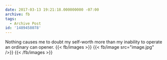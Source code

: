 ```yaml
---
date: 2017-03-13 19:21:18.000000000 -07:00
archive: fb
tags: 
  - Archive Post
id: '1489458078'
---
```


Nothing causes me to doubt my self-worth more than my inability to operate an ordinary can opener.
{{< fb/images >}}
{{< fb/image src="image.jpg" />}}
{{< /fb/images >}}
